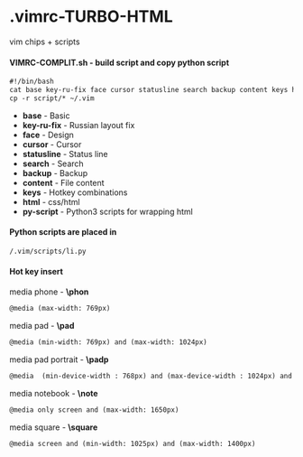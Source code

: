                                                                                                                                     
# .vimrc-TURBO-HTML
vim chips + scripts


#### VIMRC-COMPLIT.sh - build script and copy python script
```HTML
#!/bin/bash
cat base key-ru-fix face cursor statusline search backup content keys html py-script > ~/.vimrc
cp -r script/* ~/.vim
```

- **base** - Basic
- **key-ru-fix** - Russian layout fix
- **face** - Design
- **cursor** - Cursor
- **statusline** - Status line
- **search** - Search
- **backup** - Backup
- **content** - File content
- **keys** - Hotkey combinations
- **html** - css/html
- **py-script** - Python3 scripts for wrapping html



#### Python scripts are placed in
```HTML
/.vim/scripts/li.py
```


#### Hot key insert

media phone - **\phon**
```HTML
@media (max-width: 769px)
```
media pad - **\pad** 
```HTML
@media (min-width: 769px) and (max-width: 1024px)
```
media pad portrait - **\padp**
```HTML
@media  (min-device-width : 768px) and (max-device-width : 1024px) and (orientation : portrait)
```
media notebook - **\note**
```HTML
@media only screen and (max-width: 1650px)
```
media square - **\square**
```HTML
@media screen and (min-width: 1025px) and (max-width: 1400px)
```

